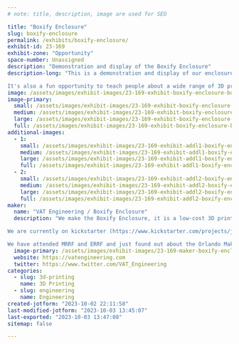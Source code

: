 ```yaml
---
# note: title, description, image are used for SEO

title: "Boxify Enclosure"
slug: boxify-enclosure
permalink: /exhibits/boxify-enclosure/
exhibit-id: 23-169
exhibit-zone: "Opportunity"
space-number: Unassigned
description: "Demonstration and display of the Boxify Enclosure"
description-long: "This is a demonstration and display of our enclosure with a variety of 3D printers printing our unique and open-source interfaces in various colors + a card holder that interfaces with it. It's a great demonstration of how you can make connectors without magnets and incorporate the design into any project.

It's also a fun opportunity to teach people about a wide range of 3D printing knowledge."
image: /assets/images/exhibit-images/23-169-exhibit-boxify-enclosure-boxify-enclosure-booth-large.jpg
image-primary: 
  small: /assets/images/exhibit-images/23-169-exhibit-boxify-enclosure-boxify-enclosure-booth-small.jpg
  medium: /assets/images/exhibit-images/23-169-exhibit-boxify-enclosure-boxify-enclosure-booth-medium.jpg
  large: /assets/images/exhibit-images/23-169-exhibit-boxify-enclosure-boxify-enclosure-booth-large.jpg
  full: /assets/images/exhibit-images/23-169-exhibit-boxify-enclosure-boxify-enclosure-booth-full.jpg
additional-images: 
  - 1:
    small: /assets/images/exhibit-images/23-169-exhibit-addl1-boxify-enclosure-boxify-enclosure-booth-and-two-cool-guys-small.jpg
    medium: /assets/images/exhibit-images/23-169-exhibit-addl1-boxify-enclosure-boxify-enclosure-booth-and-two-cool-guys-medium.jpg
    large: /assets/images/exhibit-images/23-169-exhibit-addl1-boxify-enclosure-boxify-enclosure-booth-and-two-cool-guys-large.jpg
    full: /assets/images/exhibit-images/23-169-exhibit-addl1-boxify-enclosure-boxify-enclosure-booth-and-two-cool-guys-full.jpg
  - 2:
    small: /assets/images/exhibit-images/23-169-exhibit-addl2-boxify-enclosure-boxify-enclosure-booth-at-mrrf-small.jpg
    medium: /assets/images/exhibit-images/23-169-exhibit-addl2-boxify-enclosure-boxify-enclosure-booth-at-mrrf-medium.jpg
    large: /assets/images/exhibit-images/23-169-exhibit-addl2-boxify-enclosure-boxify-enclosure-booth-at-mrrf-large.jpg
    full: /assets/images/exhibit-images/23-169-exhibit-addl2-boxify-enclosure-boxify-enclosure-booth-at-mrrf-full.jpg
maker: 
  name: "VAT Engineering / Boxify Enclosure"
  description: "We make the Boxify Enclosure, it is a low-cost 3D printer enclosure for small and mid-sized 3D printers (including the popular Prusa Mk3 and Mk4), some of our designs are already on printables (print sharing site) and are open source.

We are currently on kickstarter (https://www.kickstarter.com/projects/jvb-vat-engineering/boxify-enclosure-a-user-friendly-3d-printer-enclosure) with a campaign to fund the first production run of these modular and customizable enclosures. If funded we will be able to finish the designs and release them as an open source solution while also offering kits and accessories.

We have attended MRRF and ERRF and just found out about the Orlando Maker Faire two days ago. "
  image-primary: /assets/images/exhibit-images/23-169-maker-boxify-enclosure-picture1-medium.jpg
  website: https://vatengineering.com
  twitter: https://www.twitter.com/VAT_Engineering
categories: 
  - slug: 3d-printing
    name: 3D Printing
  - slug: engineering
    name: Engineering
created-jotform: "2023-10-02 22:11:58"
last-modified-jotform: "2023-10-03 13:45:07"
last-exported: "2023-10-03 13:47:08"
sitemap: false

---
```

